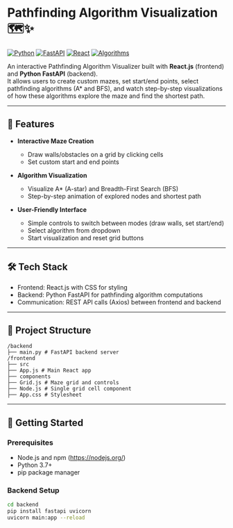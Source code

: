 # Pathfinding Algorithm Visualization 🗺️✨

[![Python](https://img.shields.io/badge/Python-3.x-blue.svg)](https://www.python.org/downloads/)
[![FastAPI](https://img.shields.io/badge/FastAPI-0.100+-green?logo=fastapi)](https://fastapi.tiangolo.com/)
[![React](https://img.shields.io/badge/React-18.x-blue?logo=react)](https://reactjs.org/)
[![Algorithms](https://img.shields.io/badge/Algorithms-A*,%20BFS-green.svg)](https://en.wikipedia.org/wiki/Pathfinding)


An interactive Pathfinding Algorithm Visualizer built with **React.js** (frontend) and **Python FastAPI** (backend).  
It allows users to create custom mazes, set start/end points, select pathfinding algorithms (A* and BFS), and watch step-by-step visualizations of how these algorithms explore the maze and find the shortest path.

---

## 🌟 Features

- **Interactive Maze Creation**
  - Draw walls/obstacles on a grid by clicking cells
  - Set custom start and end points

- **Algorithm Visualization**
  - Visualize A* (A-star) and Breadth-First Search (BFS)
  - Step-by-step animation of explored nodes and shortest path

- **User-Friendly Interface**
  - Simple controls to switch between modes (draw walls, set start/end)
  - Select algorithm from dropdown
  - Start visualization and reset grid buttons

---

## 🛠 Tech Stack

- Frontend: React.js with CSS for styling
- Backend: Python FastAPI for pathfinding algorithm computations
- Communication: REST API calls (Axios) between frontend and backend

---

## 📁 Project Structure
```
/backend
├── main.py # FastAPI backend server
/frontend
├── src
├── App.js # Main React app
├── components
├── Grid.js # Maze grid and controls
├── Node.js # Single grid cell component
├── App.css # Stylesheet
```

---

## 🚀 Getting Started

### Prerequisites

- Node.js and npm (https://nodejs.org/)
- Python 3.7+
- pip package manager

### Backend Setup

```bash
cd backend
pip install fastapi uvicorn
uvicorn main:app --reload
